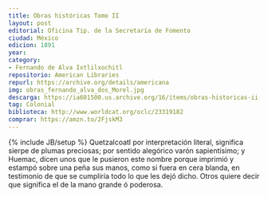 ```yaml
---
title: Obras históricas Tomo II
layout: post
editorial: Oficina Tip. de la Secretaría de Fomento
ciudad: México
edicion: 1891
year: 
category:
- Fernando de Alva Ixtlilxochitl
repositorio: American Libraries
repurl: https://archive.org/details/americana
img: obras_fernando_alva_dos_Morel.jpg
descarga: https://ia601500.us.archive.org/16/items/obras-historicas-ii-fernando-de-alva-ixtlilxochitl/Obras%20historicas%20II%20Fernando%20de%20Alva%20Ixtlilxochitl.pdf
tag: Colonial
biblioteca: http://www.worldcat.org/oclc/23319182
comprar: https://amzn.to/2FjskM3
---
```

{% include JB/setup %}
Quetzalcoatl por interpretación literal, significa sierpe de plumas preciosas; por sentido alegórico varón sapientísimo; y Huemac, dicen unos que le pusieron este nombre porque imprimió y estampó sobre una peña sus manos, como si fuera en cera blanda, en testimonio de que se cumpliría todo lo que les dejó dicho. Otros quiere decir que significa el de la mano grande ó poderosa.
